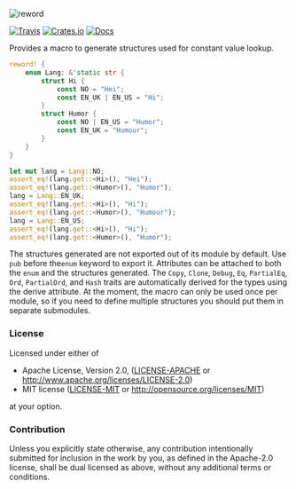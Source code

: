 ![reword](https://raw.githubusercontent.com/evenorog/reword/master/reword.svg?sanitize=true)

[![Travis](https://travis-ci.org/evenorog/reword.svg?branch=master)](https://travis-ci.org/evenorog/reword)
[![Crates.io](https://img.shields.io/crates/v/reword.svg)](https://crates.io/crates/reword)
[![Docs](https://docs.rs/reword/badge.svg)](https://docs.rs/reword)

Provides a macro to generate structures used for constant value lookup.

```rust
reword! {
    enum Lang: &'static str {
        struct Hi {
            const NO = "Hei";
            const EN_UK | EN_US = "Hi";
        }
        struct Humor {
            const NO | EN_US = "Humor";
            const EN_UK = "Humour";
        }
    }
}

let mut lang = Lang::NO;
assert_eq!(lang.get::<Hi>(), "Hei");
assert_eq!(lang.get::<Humor>(), "Humor");
lang = Lang::EN_UK;
assert_eq!(lang.get::<Hi>(), "Hi");
assert_eq!(lang.get::<Humor>(), "Humour");
lang = Lang::EN_US;
assert_eq!(lang.get::<Hi>(), "Hi");
assert_eq!(lang.get::<Humor>(), "Humor");
```

The structures generated are not exported out of its module by default.
Use `pub` before the`enum` keyword to export it.
Attributes can be attached to both the `enum` and the structures generated.
The `Copy`, `Clone`, `Debug`, `Eq`, `PartialEq`, `Ord`, `PartialOrd`, and `Hash` traits are
automatically derived for the types using the derive attribute. At the moment, the macro
can only be used once per module, so if you need to define multiple structures you should
put them in separate submodules.

### License

Licensed under either of

 * Apache License, Version 2.0, ([LICENSE-APACHE](LICENSE-APACHE) or http://www.apache.org/licenses/LICENSE-2.0)
 * MIT license ([LICENSE-MIT](LICENSE-MIT) or http://opensource.org/licenses/MIT)

at your option.

### Contribution

Unless you explicitly state otherwise, any contribution intentionally submitted
for inclusion in the work by you, as defined in the Apache-2.0 license, shall be dual licensed as above, without any
additional terms or conditions.
